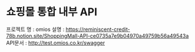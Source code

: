 # 쇼핑몰 통합 내부 API
프로젝트 명 : omios
설명 : https://reminiscent-credit-78b.notion.site/ShoppingMall-API-ce0735a7e9b04970a49759b56a49543a
API문서 : http://test.omios.co.kr/swagger
